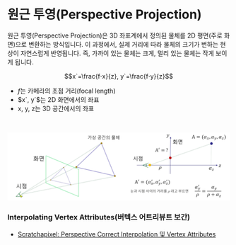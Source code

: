 # 원근 투영(Perspective Projection)
원근 투영(Perspective Projection)은 3D 좌표계에서 정의된 물체를 2D 평면(주로 화면)으로 변환하는 방식입니다. 이 과정에서, 실제 거리에 따라 물체의 크기가 변하는 현상이 자연스럽게 반영됩니다. 즉, 가까이 있는 물체는 크게, 멀리 있는 물체는 작게 보이게 됩니다.

$$x`=\frac{f⋅x}{z}, y`=\frac{f⋅y}{z}$$

* $f$는 카메라의 초점 거리(focal length)
* $x`, y`$는 2D 화면에서의 좌표
* x, y, z는 3D 공간에서의 좌표

<br>

![Homography sample](./PerspectiveProjectionSample01.png)

### Interpolating Vertex Attributes(버텍스 어트리뷰트 보간)
* [Scratchapixel: Perspective Correct Interpolation 및 Vertex Attributes](https://www.scratchapixel.com/lessons/3d-basic-rendering/rasterization-practical-implementation/perspective-correct-interpolation-vertex-attributes.html)

